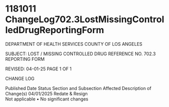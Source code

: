 # 1181011 ChangeLog702.3LostMissingControlledDrugReportingForm

DEPARTMENT OF HEALTH SERVICES 
COUNTY OF LOS ANGELES 
  
SUBJECT: LOST / MISSING CONTROLLED DRUG  REFERENCE NO. 702.3 
     REPORTING FORM 
 
 
 
REVISED: 04-01-25 PAGE 1 OF 1  
 
CHANGE LOG 
 
Published 
Date 
Status Section and 
Subsection Affected 
Description of Change(s) 
04/01/2025 Redate & 
Resign  
Not applicable 
• No significant changes
